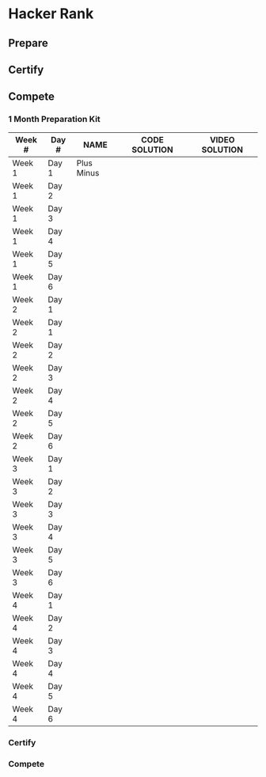 # Hacker Rank

## Prepare
## Certify
## Compete

### 1 Month Preparation Kit

| Week # | Day # | NAME       | CODE SOLUTION | VIDEO SOLUTION |
|--------|-------|------------|---------------|----------------|
| Week 1 | Day 1 | Plus Minus |               |                |
| Week 1 | Day 2 |            |               |                |
| Week 1 | Day 3 |            |               |                |
| Week 1 | Day 4 |            |               |                |
| Week 1 | Day 5 |            |               |                |
| Week 1 | Day 6 |            |               |                |
| Week 2 | Day 1 |            |               |                |
| Week 2 | Day 1 |            |               |                |
| Week 2 | Day 2 |            |               |                |
| Week 2 | Day 3 |            |               |                |
| Week 2 | Day 4 |            |               |                |
| Week 2 | Day 5 |            |               |                |
| Week 2 | Day 6 |            |               |                |
| Week 3 | Day 1 |            |               |                |
| Week 3 | Day 2 |            |               |                |
| Week 3 | Day 3 |            |               |                |
| Week 3 | Day 4 |            |               |                |
| Week 3 | Day 5 |            |               |                |
| Week 3 | Day 6 |            |               |                |
| Week 4 | Day 1 |            |               |                |
| Week 4 | Day 2 |            |               |                |
| Week 4 | Day 3 |            |               |                |
| Week 4 | Day 4 |            |               |                |
| Week 4 | Day 5 |            |               |                |
| Week 4 | Day 6 |            |               |                |


### Certify

### Compete

<!-- # Hacker Rank - Prepare Interview Preparation Kits > 1 Month Preparation Kit > Week 1 > Problem 01 > Plus Minus -->